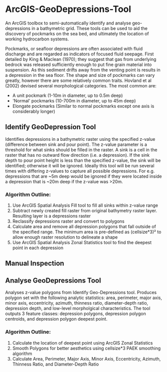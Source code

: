 # ArcGIS-GeoDepressions-Tool

An ArcGIS toolbox to semi-automatically identify and analyse geo-depressions in a bathymetric grid. These tools can be used to aid the discovery of pockmarks on the sea bed, and ultimately the location of working hydrocarbon systems.

Pockmarks, or seafloor depressions are often associated with fluid discharge and are regarded as indicators of focused fluid seepage. First detailed by King & Maclean (1970); they suggest that gas from underlying bedrock was released sufficiently enough to put fine grain material into suspension. As this sediment drifts away from the venting point is results in a depression in the sea floor. The shape and size of pockmarks can vary greatly, however there are some relatively common traits. Hovland et al (2002) devised several morphological categories. The most common are:
* A unit pockmark (1-10m in diameter, up to 0.5m deep)
* 'Normal' pockmarks (10-700m in diameter, up to 45m deep)
* Elongate pockmarks (Similar to normal pockmarks except one axis is considerably longer)

## Identify GeoDepression Tool

Identifies depressions in a bathymetric raster using the specified z-value (difference between sink and pour point). The z-value parameter is a threshold for what sinks should be filled in the raster. A sink is a cell in the raster that has no outward flow direction (i.e. a depression). If the sink depth to pour point height is less than the specified z-value, the sink will be identified; otherwise it will be ignored. Ideally this tool will be run several times with differing z-values to capture all possible depressions. For e.g. depressions that are ~5m deep would be ignored if they were located inside a depression that is ~20m deep if the z-value was >20m.

### Algorithm Outline:

1. Use ArcGIS Spatial Analysis Fill tool to fill all sinks within z-value range
1. Subtract newly created fill raster from original bathymetry raster layer. Resulting layer is a depressions raster
1. Reclassify depressions raster and convert to polygons
1. Calculate area and remove all depression polygons that fall outside of the specified range. The minimum area is pre-defined as (cellsize*3)² to allow enough raster resolution to delineate a shape
1. Use ArcGIS Spatial Analysis Zonal Statistics tool to find the deepest point in each depression


## Manual Inspection



## Analyse GeoDepressions Tool

Analyses z-value polygons from Identify Geo-Depressions tool. Produces polygon set with the following analytic statistics: area, perimeter, major axis, minor axis, eccentricity, azimuth, thinness ratio, diameter-depth ratio, depression depth, and low-level morpholgical characteristics. The tool outputs 3 feature classes: depression polygons, depression polygon centroids, and depression polygon deepest point.

### Algorithm Outline:

1. Calculate the location of deepest point using ArcGIS Zonal Statistics
1. Smooth Polygons for better aesthetics using cellsize*3 PAEK smoothing algorithm
1. Calculate Area, Perimeter, Major Axis, Minor Axis, Eccentricity, Azimuth, Thinness Ratio, and Diameter-Depth Ratio


